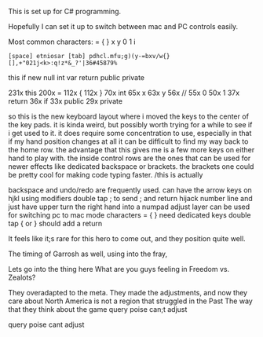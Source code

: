 This is set up for C# programming.

Hopefully I can set it up to switch between mac and PC controls easily.

Most common characters:
 = { } x y 0 1 i

```
[space] etniosar [tab] pdhcl.mfu;g)(y-=bxv/w{}[],+"021j<k>:q!z*&_?'|36#45879%
```

this if new null int var return public private

231x this
200x =
112x {
112x }
 70x int
 65x x
 63x y
 56x //
 55x 0
 50x 1
 37x return
 36x if
 33x public
 29x private


so this is the new keyboard layout where i moved the keys to the center of the key pads. it is kinda weird, but possibly worth trying for a while to see if i get used to it. it does require some concentration to use, especially in that if my hand position changes at all it can be difficult to find my way back to the home row. 
the advantage that this gives me is a few more keys on either hand to play with.
the inside control rows are the ones that can be used for newer effects like dedicated backspace or brackets.
the brackets one could be pretty cool for making code typing faster. 
/this is actually 

backspace and undo/redo are frequently used.
can have the arrow keys on hjkl using modifiers
double tap ; to send ; and return
hijack number line and just have upper turn the right hand into a numpad
adjust layer can be used for switching pc to mac mode
characters = { } need dedicated keys
double tap { or } should add a return


It feels like it;s rare for this
hero to come out, and they position
quite well.

The timing of Garrosh as well, using into
the fray,

Lets go into the thing here
What are you guys feeling in
Freedom vs. Zealots?

They overadapted to the meta.
They made the adjustments,
and now they care about
North America is not a region
that struggled in the Past
The way that they think about the game
query poise can;t adjust 

query poise cant adjust 